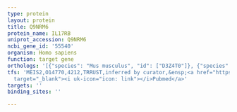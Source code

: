 ```yaml
---
type: protein
layout: protein
title: Q9NRM6
protein_name: IL17RB
uniprot_accession: Q9NRM6
ncbi_gene_id: '55540'
organism: Homo sapiens
function: target gene
orthologs: '[{"species": "Mus musculus", "id": ["D3Z4T0"]}, {"species": "Rattus norvegicus", "id": ["B5DF15"]}]'
tfs: 'MEIS2,O14770,4212,TRRUST,inferred by curator,&ensp;<a href="https://www.ncbi.nlm.nih.gov/pubmed/?term=29087512%5Buid%5D+OR+25043012%5Buid%5D"
  target="_blank"><i uk-icon="icon: link"></i>Pubmed</a>'
targets: ''
binding_sites: ''

---
```

